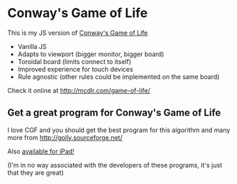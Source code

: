 # Conway's Game of Life

This is my JS version of [Conway's Game of Life](http://en.wikipedia.org/wiki/Conway%27s_Game_of_Life)

* Vanilla JS
* Adapts to viewport (bigger monitor, bigger board)
* Toroidal board (limits connect to itself)
* Improved experience for touch devices
* Rule agnostic (other rules could be implemented on the same board)

Check it online at http://mcdlr.com/game-of-life/

## Get a great program for Conway's Game of Life

I love CGF and you should get the best program for this algorithm and many more from http://golly.sourceforge.net/

Also [available for iPad!](http://itunes.apple.com/us/app/golly/id553184760?ls=1&mt=8)

(I'm in no way associated with the developers of these programs, it's just that they are great)
